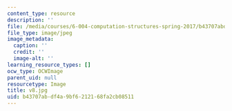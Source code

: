 ```yaml
---
content_type: resource
description: ''
file: /media/courses/6-004-computation-structures-spring-2017/b43707abdf4a9bf6212168fa2cb08511_v8.jpg
file_type: image/jpeg
image_metadata:
  caption: ''
  credit: ''
  image-alt: ''
learning_resource_types: []
ocw_type: OCWImage
parent_uid: null
resourcetype: Image
title: v8.jpg
uid: b43707ab-df4a-9bf6-2121-68fa2cb08511
---
```

